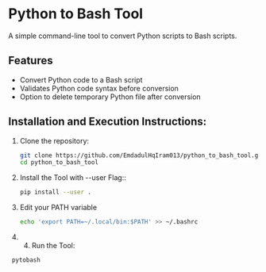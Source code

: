 # Python to Bash Tool

A simple command-line tool to convert Python scripts to Bash scripts.

## Features

- Convert Python code to a Bash script
- Validates Python code syntax before conversion
- Option to delete temporary Python file after conversion
  

## Installation and Execution Instructions:

1. Clone the repository:

   ```bash
   git clone https://github.com/EmdadulHqIram013/python_to_bash_tool.git
   cd python_to_bash_tool

2. Install the Tool with --user Flag::
   ```bash
   pip install --user .
3. Edit your PATH variable
   ```bash
   echo 'export PATH=~/.local/bin:$PATH' >> ~/.bashrc
5.    4. Run the Tool:
   ```bash
    pytobash
